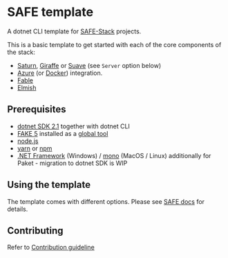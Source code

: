# SAFE template

A dotnet CLI template for [SAFE-Stack](https://safe-stack.github.io/) projects.

This is a basic template to get started with each of the core components of the stack:

* [Saturn](https://saturnframework.github.io/docs/), [Giraffe](https://github.com/giraffe-fsharp/Giraffe) or [Suave](https://suave.io/) (see `Server` option below)
* [Azure](https://azure.microsoft.com/) (or [Docker](https://www.docker.com/)) integration.
* [Fable](http://fable.io/)
* [Elmish](https://fable-elmish.github.io/elmish/)

## Prerequisites

* [dotnet SDK 2.1](https://www.microsoft.com/net/core) together with dotnet CLI
* [FAKE 5](https://fake.build/) installed as a [global tool](https://fake.build/fake-gettingstarted.html#Install-FAKE)
* [node.js](https://nodejs.org/)
* [yarn](https://yarnpkg.com/) or [npm](https://www.npmjs.com/)
* [.NET Framework](https://www.microsoft.com/net/download/dotnet-framework-runtime) (Windows) / [mono](http://www.mono-project.com/) (MacOS / Linux) additionally for Paket - migration to dotnet SDK is WIP

## Using the template

The template comes with different options. Please see [SAFE docs](https://safe-stack.github.io/docs/template-overview/) for details.

## Contributing

Refer to [Contribution guideline](CONTRIBUTING.md)